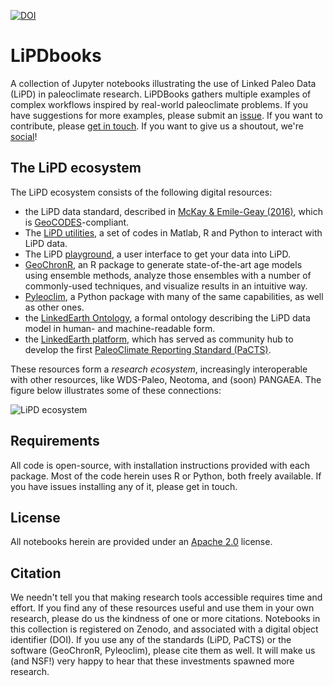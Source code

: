 [![DOI](https://zenodo.org/badge/246457932.svg)](https://zenodo.org/badge/latestdoi/246457932)

# LiPDbooks

A collection of Jupyter notebooks illustrating the use of Linked Paleo Data (LiPD) in paleoclimate research. LiPDBooks gathers multiple examples of complex workflows inspired by real-world paleoclimate problems. If you have suggestions for more examples, please submit an [issue](https://github.com/LinkedEarth/LiPDbooks/issues). If you want to contribute, please [get in touch](mailto:linkedearth@gmail.com). If you want to give us a shoutout, we're [social](https://twitter.com/Linked_Earth)!


## The LiPD ecosystem

The LiPD ecosystem consists of the following digital resources:
- the LiPD data standard, described in [McKay & Emile-Geay (2016)](https://doi.org/10.5194/cp-12-1093-2016), which is [GeoCODES](https://www.earthcube.org/geocodes)-compliant. 
- The [LiPD utilities](https://nickmckay.github.io/LiPD-utilities/), a set of codes in Matlab, R and Python to interact with LiPD data.
- The LiPD [playground](http://lipd.net/playground), a user interface to get your data into LiPD.
- [GeoChronR](https://nickmckay.github.io/GeoChronR/), an R package to generate state-of-the-art age models using ensemble methods, analyze those ensembles with a number of commonly-used techniques, and visualize results in an intuitive way. 
- [Pyleoclim](https://github.com/LinkedEarth/Pyleoclim_util/), a Python package with many of the same capabilities, as well as other ones. 
- the [LinkedEarth Ontology](http://linked.earth/ontology/), a formal ontology describing the LiPD data model in human- and machine-readable form. 
- the [LinkedEarth platform](http://wiki.linked.earth), which has served as community hub to develop the first [PaleoClimate Reporting Standard (PaCTS)](https://doi.org/10.1029/2019PA003632).

These resources form a *research ecosystem*, increasingly interoperable with other resources, like WDS-Paleo, Neotoma, and (soon) PANGAEA. The figure below illustrates some of these connections:

![LiPD ecosystem](LiPD_ecosystem_v4.png)


## Requirements

All code is open-source, with installation instructions provided with each package. Most of the code herein uses R or Python, both freely available. If you have issues installing any of it, please get in touch. 

## License

All notebooks herein are provided under an [Apache 2.0](https://www.apache.org/licenses/LICENSE-2.0) license. 

## Citation
We needn't tell you that making research tools accessible requires time and effort. If you find any of these resources useful and use them in your own research, please do us the kindness of one or more citations. Notebooks in this collection is registered on Zenodo, and associated with a digital object identifier (DOI).  If you use any of the standards (LiPD, PaCTS) or the software (GeoChronR, Pyleoclim), please cite them as well. It will make us (and NSF!) very happy to hear that these investments spawned more research. 

